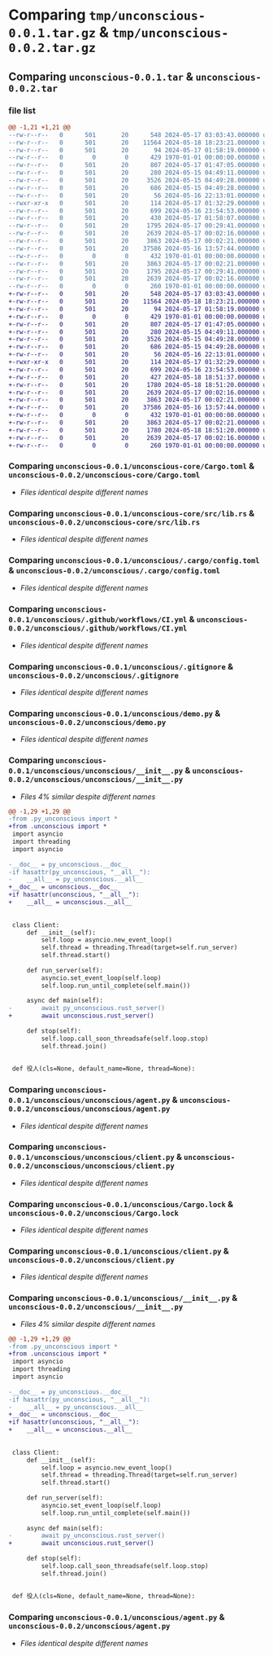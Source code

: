# Comparing `tmp/unconscious-0.0.1.tar.gz` & `tmp/unconscious-0.0.2.tar.gz`

## Comparing `unconscious-0.0.1.tar` & `unconscious-0.0.2.tar`

### file list

```diff
@@ -1,21 +1,21 @@
--rw-r--r--   0      501       20      548 2024-05-17 03:03:43.000000 unconscious-0.0.1/unconscious-core/Cargo.toml
--rw-r--r--   0      501       20    11564 2024-05-18 18:23:21.000000 unconscious-0.0.1/unconscious-core/src/lib.rs
--rw-r--r--   0      501       20       94 2024-05-17 01:58:19.000000 unconscious-0.0.1/unconscious-core/src/main.rs
--rw-r--r--   0        0        0      429 1970-01-01 00:00:00.000000 unconscious-0.0.1/unconscious/Cargo.toml
--rw-r--r--   0      501       20      807 2024-05-17 01:47:05.000000 unconscious-0.0.1/unconscious/.cargo/config.toml
--rw-r--r--   0      501       20      280 2024-05-15 04:49:11.000000 unconscious-0.0.1/unconscious/.env/pyvenv.cfg
--rw-r--r--   0      501       20     3526 2024-05-15 04:49:28.000000 unconscious-0.0.1/unconscious/.github/workflows/CI.yml
--rw-r--r--   0      501       20      686 2024-05-15 04:49:28.000000 unconscious-0.0.1/unconscious/.gitignore
--rw-r--r--   0      501       20       56 2024-05-16 22:13:01.000000 unconscious-0.0.1/unconscious/Makefile
--rwxr-xr-x   0      501       20      114 2024-05-17 01:32:29.000000 unconscious-0.0.1/unconscious/custom-cargo-wrapper
--rw-r--r--   0      501       20      699 2024-05-16 23:54:53.000000 unconscious-0.0.1/unconscious/demo.py
--rw-r--r--   0      501       20      430 2024-05-17 01:58:07.000000 unconscious-0.0.1/unconscious/src/lib.rs
--rw-r--r--   0      501       20     1795 2024-05-17 00:29:41.000000 unconscious-0.0.1/unconscious/unconscious/__init__.py
--rw-r--r--   0      501       20     2639 2024-05-17 00:02:16.000000 unconscious-0.0.1/unconscious/unconscious/agent.py
--rw-r--r--   0      501       20     3863 2024-05-17 00:02:21.000000 unconscious-0.0.1/unconscious/unconscious/client.py
--rw-r--r--   0      501       20    37586 2024-05-16 13:57:44.000000 unconscious-0.0.1/unconscious/Cargo.lock
--rw-r--r--   0        0        0      432 1970-01-01 00:00:00.000000 unconscious-0.0.1/pyproject.toml
--rw-r--r--   0      501       20     3863 2024-05-17 00:02:21.000000 unconscious-0.0.1/unconscious/client.py
--rw-r--r--   0      501       20     1795 2024-05-17 00:29:41.000000 unconscious-0.0.1/unconscious/__init__.py
--rw-r--r--   0      501       20     2639 2024-05-17 00:02:16.000000 unconscious-0.0.1/unconscious/agent.py
--rw-r--r--   0        0        0      260 1970-01-01 00:00:00.000000 unconscious-0.0.1/PKG-INFO
+-rw-r--r--   0      501       20      548 2024-05-17 03:03:43.000000 unconscious-0.0.2/unconscious-core/Cargo.toml
+-rw-r--r--   0      501       20    11564 2024-05-18 18:23:21.000000 unconscious-0.0.2/unconscious-core/src/lib.rs
+-rw-r--r--   0      501       20       94 2024-05-17 01:58:19.000000 unconscious-0.0.2/unconscious-core/src/main.rs
+-rw-r--r--   0        0        0      429 1970-01-01 00:00:00.000000 unconscious-0.0.2/unconscious/Cargo.toml
+-rw-r--r--   0      501       20      807 2024-05-17 01:47:05.000000 unconscious-0.0.2/unconscious/.cargo/config.toml
+-rw-r--r--   0      501       20      280 2024-05-15 04:49:11.000000 unconscious-0.0.2/unconscious/.env/pyvenv.cfg
+-rw-r--r--   0      501       20     3526 2024-05-15 04:49:28.000000 unconscious-0.0.2/unconscious/.github/workflows/CI.yml
+-rw-r--r--   0      501       20      686 2024-05-15 04:49:28.000000 unconscious-0.0.2/unconscious/.gitignore
+-rw-r--r--   0      501       20       56 2024-05-16 22:13:01.000000 unconscious-0.0.2/unconscious/Makefile
+-rwxr-xr-x   0      501       20      114 2024-05-17 01:32:29.000000 unconscious-0.0.2/unconscious/custom-cargo-wrapper
+-rw-r--r--   0      501       20      699 2024-05-16 23:54:53.000000 unconscious-0.0.2/unconscious/demo.py
+-rw-r--r--   0      501       20      427 2024-05-18 18:51:37.000000 unconscious-0.0.2/unconscious/src/lib.rs
+-rw-r--r--   0      501       20     1780 2024-05-18 18:51:20.000000 unconscious-0.0.2/unconscious/unconscious/__init__.py
+-rw-r--r--   0      501       20     2639 2024-05-17 00:02:16.000000 unconscious-0.0.2/unconscious/unconscious/agent.py
+-rw-r--r--   0      501       20     3863 2024-05-17 00:02:21.000000 unconscious-0.0.2/unconscious/unconscious/client.py
+-rw-r--r--   0      501       20    37586 2024-05-16 13:57:44.000000 unconscious-0.0.2/unconscious/Cargo.lock
+-rw-r--r--   0        0        0      432 1970-01-01 00:00:00.000000 unconscious-0.0.2/pyproject.toml
+-rw-r--r--   0      501       20     3863 2024-05-17 00:02:21.000000 unconscious-0.0.2/unconscious/client.py
+-rw-r--r--   0      501       20     1780 2024-05-18 18:51:20.000000 unconscious-0.0.2/unconscious/__init__.py
+-rw-r--r--   0      501       20     2639 2024-05-17 00:02:16.000000 unconscious-0.0.2/unconscious/agent.py
+-rw-r--r--   0        0        0      260 1970-01-01 00:00:00.000000 unconscious-0.0.2/PKG-INFO
```

### Comparing `unconscious-0.0.1/unconscious-core/Cargo.toml` & `unconscious-0.0.2/unconscious-core/Cargo.toml`

 * *Files identical despite different names*

### Comparing `unconscious-0.0.1/unconscious-core/src/lib.rs` & `unconscious-0.0.2/unconscious-core/src/lib.rs`

 * *Files identical despite different names*

### Comparing `unconscious-0.0.1/unconscious/.cargo/config.toml` & `unconscious-0.0.2/unconscious/.cargo/config.toml`

 * *Files identical despite different names*

### Comparing `unconscious-0.0.1/unconscious/.github/workflows/CI.yml` & `unconscious-0.0.2/unconscious/.github/workflows/CI.yml`

 * *Files identical despite different names*

### Comparing `unconscious-0.0.1/unconscious/.gitignore` & `unconscious-0.0.2/unconscious/.gitignore`

 * *Files identical despite different names*

### Comparing `unconscious-0.0.1/unconscious/demo.py` & `unconscious-0.0.2/unconscious/demo.py`

 * *Files identical despite different names*

### Comparing `unconscious-0.0.1/unconscious/unconscious/__init__.py` & `unconscious-0.0.2/unconscious/unconscious/__init__.py`

 * *Files 4% similar despite different names*

```diff
@@ -1,29 +1,29 @@
-from .py_unconscious import *
+from .unconscious import *
 import asyncio
 import threading
 import asyncio
 
-__doc__ = py_unconscious.__doc__
-if hasattr(py_unconscious, "__all__"):
-    __all__ = py_unconscious.__all__
+__doc__ = unconscious.__doc__
+if hasattr(unconscious, "__all__"):
+    __all__ = unconscious.__all__
 
 
 class Client:
     def __init__(self):
         self.loop = asyncio.new_event_loop()
         self.thread = threading.Thread(target=self.run_server)
         self.thread.start()
 
     def run_server(self):
         asyncio.set_event_loop(self.loop)
         self.loop.run_until_complete(self.main())
 
     async def main(self):
-        await py_unconscious.rust_server()
+        await unconscious.rust_server()
 
     def stop(self):
         self.loop.call_soon_threadsafe(self.loop.stop)
         self.thread.join()
 
 
 def 役人(cls=None, default_name=None, thread=None):
```

### Comparing `unconscious-0.0.1/unconscious/unconscious/agent.py` & `unconscious-0.0.2/unconscious/unconscious/agent.py`

 * *Files identical despite different names*

### Comparing `unconscious-0.0.1/unconscious/unconscious/client.py` & `unconscious-0.0.2/unconscious/unconscious/client.py`

 * *Files identical despite different names*

### Comparing `unconscious-0.0.1/unconscious/Cargo.lock` & `unconscious-0.0.2/unconscious/Cargo.lock`

 * *Files identical despite different names*

### Comparing `unconscious-0.0.1/unconscious/client.py` & `unconscious-0.0.2/unconscious/client.py`

 * *Files identical despite different names*

### Comparing `unconscious-0.0.1/unconscious/__init__.py` & `unconscious-0.0.2/unconscious/__init__.py`

 * *Files 4% similar despite different names*

```diff
@@ -1,29 +1,29 @@
-from .py_unconscious import *
+from .unconscious import *
 import asyncio
 import threading
 import asyncio
 
-__doc__ = py_unconscious.__doc__
-if hasattr(py_unconscious, "__all__"):
-    __all__ = py_unconscious.__all__
+__doc__ = unconscious.__doc__
+if hasattr(unconscious, "__all__"):
+    __all__ = unconscious.__all__
 
 
 class Client:
     def __init__(self):
         self.loop = asyncio.new_event_loop()
         self.thread = threading.Thread(target=self.run_server)
         self.thread.start()
 
     def run_server(self):
         asyncio.set_event_loop(self.loop)
         self.loop.run_until_complete(self.main())
 
     async def main(self):
-        await py_unconscious.rust_server()
+        await unconscious.rust_server()
 
     def stop(self):
         self.loop.call_soon_threadsafe(self.loop.stop)
         self.thread.join()
 
 
 def 役人(cls=None, default_name=None, thread=None):
```

### Comparing `unconscious-0.0.1/unconscious/agent.py` & `unconscious-0.0.2/unconscious/agent.py`

 * *Files identical despite different names*

